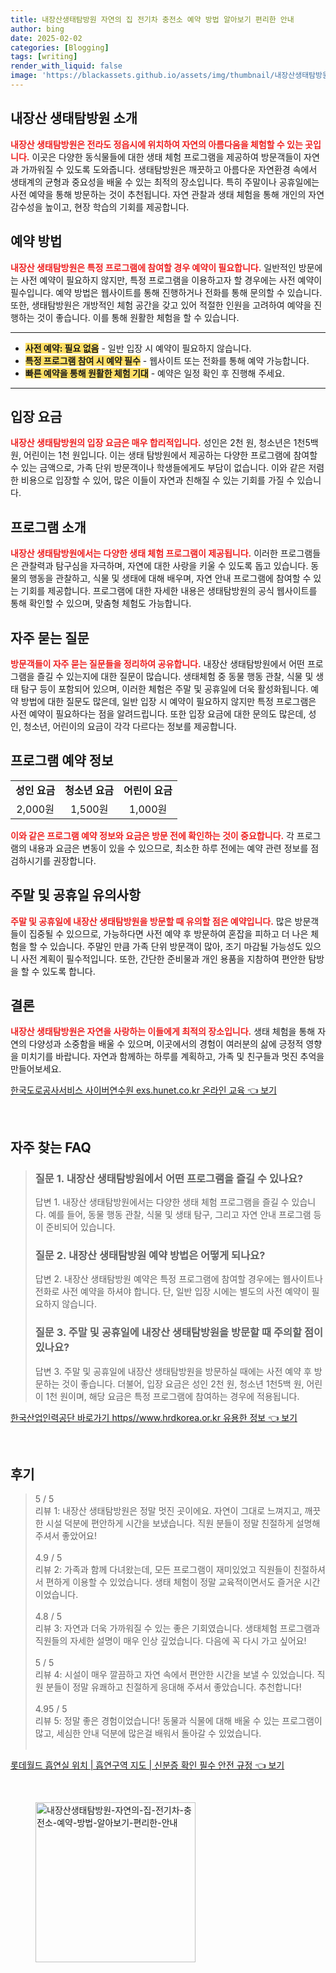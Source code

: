 ```yaml
---
title: 내장산생태탐방원 자연의 집 전기차 충전소 예약 방법 알아보기 편리한 안내
author: bing
date: 2025-02-02
categories: [Blogging]
tags: [writing]
render_with_liquid: false
image: 'https://blackassets.github.io/assets/img/thumbnail/내장산생태탐방원-자연의-집-전기차-충전소-예약-방법-알아보기-편리한-안내.webp'
---
```



<h2 id='내장산_생태탐방원_소개'>내장산 생태탐방원 소개</h2>

<p><b><span style="color: #ee2323;">내장산 생태탐방원은 전라도 정읍시에 위치하여 자연의 아름다움을 체험할 수 있는 곳입니다.</span></b> 이곳은 다양한 동식물들에 대한 생태 체험 프로그램을 제공하여 방문객들이 자연과 가까워질 수 있도록 도와줍니다. 생태탐방원은 깨끗하고 아름다운 자연환경 속에서 생태계의 균형과 중요성을 배울 수 있는 최적의 장소입니다. 특히 주말이나 공휴일에는 사전 예약을 통해 방문하는 것이 추천됩니다. 자연 관찰과 생태 체험을 통해 개인의 자연 감수성을 높이고, 현장 학습의 기회를 제공합니다.</p>

<h2 id='예약_방법'>예약 방법</h2>

<p><b><span style="color: #ee2323;">내장산 생태탐방원은 특정 프로그램에 참여할 경우 예약이 필요합니다.</span></b> 일반적인 방문에는 사전 예약이 필요하지 않지만, 특정 프로그램을 이용하고자 할 경우에는 사전 예약이 필수입니다. 예약 방법은 웹사이트를 통해 진행하거나 전화를 통해 문의할 수 있습니다. 또한, 생태탐방원은 개방적인 체험 공간을 갖고 있어 적절한 인원을 고려하여 예약을 진행하는 것이 좋습니다. 이를 통해 원활한 체험을 할 수 있습니다.</p>

<hr />

<ul>
    <li><b><span style="background-color: #ffe066;">사전 예약: 필요 없음</span></b> - 일반 입장 시 예약이 필요하지 않습니다.</li>
    <li><b><span style="background-color: #ffe066;">특정 프로그램 참여 시 예약 필수</span></b> - 웹사이트 또는 전화를 통해 예약 가능합니다.</li>
    <li><b><span style="background-color: #ffe066;">빠른 예약을 통해 원활한 체험 기대</span></b> - 예약은 일정 확인 후 진행해 주세요.</li>
</ul>

<hr />

<h2 id='입장_요금'>입장 요금</h2>

<p><b><span style="color: #ee2323;">내장산 생태탐방원의 입장 요금은 매우 합리적입니다.</span></b> 성인은 2천 원, 청소년은 1천5백 원, 어린이는 1천 원입니다. 이는 생태 탐방원에서 제공하는 다양한 프로그램에 참여할 수 있는 금액으로, 가족 단위 방문객이나 학생들에게도 부담이 없습니다. 이와 같은 저렴한 비용으로 입장할 수 있어, 많은 이들이 자연과 친해질 수 있는 기회를 가질 수 있습니다.</p>

<h2 id='프로그램_소개'>프로그램 소개</h2>

<p><b><span style="color: #ee2323;">내장산 생태탐방원에서는 다양한 생태 체험 프로그램이 제공됩니다.</span></b> 이러한 프로그램들은 관찰력과 탐구심을 자극하며, 자연에 대한 사랑을 키울 수 있도록 돕고 있습니다. 동물의 행동을 관찰하고, 식물 및 생태에 대해 배우며, 자연 안내 프로그램에 참여할 수 있는 기회를 제공합니다. 프로그램에 대한 자세한 내용은 생태탐방원의 공식 웹사이트를 통해 확인할 수 있으며, 맞춤형 체험도 가능합니다.</p>

<h2 id='자주_묻는_질문'>자주 묻는 질문</h2>

<p><b><span style="color: #ee2323;">방문객들이 자주 묻는 질문들을 정리하여 공유합니다.</span></b> 내장산 생태탐방원에서 어떤 프로그램을 즐길 수 있는지에 대한 질문이 많습니다. 생태체험 중 동물 행동 관찰, 식물 및 생태 탐구 등이 포함되어 있으며, 이러한 체험은 주말 및 공휴일에 더욱 활성화됩니다. 예약 방법에 대한 질문도 많은데, 일반 입장 시 예약이 필요하지 않지만 특정 프로그램은 사전 예약이 필요하다는 점을 알려드립니다. 또한 입장 요금에 대한 문의도 많은데, 성인, 청소년, 어린이의 요금이 각각 다르다는 정보를 제공합니다.</p>

<h2 id='프로그램_예약_정보'>프로그램 예약 정보</h2>

<table>
    <tr>
        <td style="text-align: center; height: 17px;"><b>성인 요금</b></td>
        <td style="text-align: center; height: 17px;"><b>청소년 요금</b></td>
        <td style="text-align: center; height: 17px;"><b>어린이 요금</b></td>
    </tr>
    <tr>
        <td style="text-align: center; height: 17px;">2,000원</td>
        <td style="text-align: center; height: 17px;">1,500원</td>
        <td style="text-align: center; height: 17px;">1,000원</td>
    </tr>
</table>

<p><b><span style="color: #ee2323;">이와 같은 프로그램 예약 정보와 요금은 방문 전에 확인하는 것이 중요합니다.</span></b> 각 프로그램의 내용과 요금은 변동이 있을 수 있으므로, 최소한 하루 전에는 예약 관련 정보를 점검하시기를 권장합니다.</p>

<h2 id='주말_공휴일_유의사항'>주말 및 공휴일 유의사항</h2>

<p><b><span style="color: #ee2323;">주말 및 공휴일에 내장산 생태탐방원을 방문할 때 유의할 점은 예약입니다.</span></b> 많은 방문객들이 집중될 수 있으므로, 가능하다면 사전 예약 후 방문하여 혼잡을 피하고 더 나은 체험을 할 수 있습니다. 주말인 만큼 가족 단위 방문객이 많아, 조기 마감될 가능성도 있으니 사전 계획이 필수적입니다. 또한, 간단한 준비물과 개인 용품을 지참하여 편안한 탐방을 할 수 있도록 합니다.</p>

<h2 id='결론'>결론</h2>

<p><b><span style="color: #ee2323;">내장산 생태탐방원은 자연을 사랑하는 이들에게 최적의 장소입니다.</span></b> 생태 체험을 통해 자연의 다양성과 소중함을 배울 수 있으며, 이곳에서의 경험이 여러분의 삶에 긍정적 영향을 미치기를 바랍니다. 자연과 함께하는 하루를 계획하고, 가족 및 친구들과 멋진 추억을 만들어보세요.</p>


<p><a class="click-button" title="한국도로공사서비스 사이버연수원 exs.hunet.co.kr 온라인 교육" href="https://blackassets.github.io/posts/%ED%95%9C%EA%B5%AD%EB%8F%84%EB%A1%9C%EA%B3%B5%EC%82%AC%EC%84%9C%EB%B9%84%EC%8A%A4-%EC%82%AC%EC%9D%B4%EB%B2%84%EC%97%B0%EC%88%98%EC%9B%90-exs.hunet.co.kr-%EC%98%A8%EB%9D%BC%EC%9D%B8-%EA%B5%90%EC%9C%A1/" rel="dofollow">한국도로공사서비스 사이버연수원 exs.hunet.co.kr 온라인 교육 👈 보기</a></p><br>
<h2 id='자주_찾는_FAQ'>자주 찾는 FAQ</h2>
<div itemscope="" itemtype="https://schema.org/FAQPage"> 
<blockquote> 
<div itemscope="" itemprop="mainEntity" itemtype="https://schema.org/Question"> 
<h3 itemprop="name">질문 1. 내장산 생태탐방원에서 어떤 프로그램을 즐길 수 있나요?</h3> 
<div itemscope="" itemprop="acceptedAnswer" itemtype="https://schema.org/Answer"> 
<span itemprop="text"> 
<p>답변 1. 내장산 생태탐방원에서는 다양한 생태 체험 프로그램을 즐길 수 있습니다. 예를 들어, 동물 행동 관찰, 식물 및 생태 탐구, 그리고 자연 안내 프로그램 등이 준비되어 있습니다.</p> 
</span> 
</div> 
</div> 

<div itemscope="" itemprop="mainEntity" itemtype="https://schema.org/Question"> 
<h3 itemprop="name">질문 2. 내장산 생태탐방원 예약 방법은 어떻게 되나요?</h3> 
<div itemscope="" itemprop="acceptedAnswer" itemtype="https://schema.org/Answer"> 
<span itemprop="text"> 
<p>답변 2. 내장산 생태탐방원 예약은 특정 프로그램에 참여할 경우에는 웹사이트나 전화로 사전 예약을 하셔야 합니다. 단, 일반 입장 시에는 별도의 사전 예약이 필요하지 않습니다.</p> 
</span> 
</div> 
</div> 

<div itemscope="" itemprop="mainEntity" itemtype="https://schema.org/Question"> 
<h3 itemprop="name">질문 3. 주말 및 공휴일에 내장산 생태탐방원을 방문할 때 주의할 점이 있나요?</h3> 
<div itemscope="" itemprop="acceptedAnswer" itemtype="https://schema.org/Answer"> 
<span itemprop="text"> 
<p>답변 3. 주말 및 공휴일에 내장산 생태탐방원을 방문하실 때에는 사전 예약 후 방문하는 것이 좋습니다. 더불어, 입장 요금은 성인 2천 원, 청소년 1천5백 원, 어린이 1천 원이며, 해당 요금은 특정 프로그램에 참여하는 경우에 적용됩니다.</p> 
</span> 
</div> 
</div> 
</blockquote> 
</div>
<p><a class="click-button" title="한국산업인력공단 바로가기 https//www.hrdkorea.or.kr 유용한 정보" href="https://blackassets.github.io/posts/%ED%95%9C%EA%B5%AD%EC%82%B0%EC%97%85%EC%9D%B8%EB%A0%A5%EA%B3%B5%EB%8B%A8-%EB%B0%94%EB%A1%9C%EA%B0%80%EA%B8%B0-httpswww.hrdkorea.or.kr-%EC%9C%A0%EC%9A%A9%ED%95%9C-%EC%A0%95%EB%B3%B4/" rel="dofollow">한국산업인력공단 바로가기 https//www.hrdkorea.or.kr 유용한 정보 👈 보기</a></p><br>
<h2 id='후기'>후기</h2>
<div itemscope itemtype="https://schema.org/Product">
  <blockquote>
  <div itemprop="review" itemscope itemtype="https://schema.org/Review">
      <div itemprop="reviewRating" itemscope itemtype="https://schema.org/Rating"> <span itemprop="ratingValue">5</span> / <span itemprop="bestRating">5</span> </div>
      <span itemprop="reviewBody">리뷰 1: 내장산 생태탐방원은 정말 멋진 곳이에요. 자연이 그대로 느껴지고, 깨끗한 시설 덕분에 편안하게 시간을 보냈습니다. 직원 분들이 정말 친절하게 설명해 주셔서 좋았어요!</span>
  </div>
  <br>
  <div itemprop="review" itemscope itemtype="https://schema.org/Review">
      <div itemprop="reviewRating" itemscope itemtype="https://schema.org/Rating"> <span itemprop="ratingValue">4.9</span> / <span itemprop="bestRating">5</span> </div>
      <span itemprop="reviewBody">리뷰 2: 가족과 함께 다녀왔는데, 모든 프로그램이 재미있었고 직원들이 친절하셔서 편하게 이용할 수 있었습니다. 생태 체험이 정말 교육적이면서도 즐거운 시간이었습니다.</span>
  </div>
  <br>
  <div itemprop="review" itemscope itemtype="https://schema.org/Review">
      <div itemprop="reviewRating" itemscope itemtype="https://schema.org/Rating"> <span itemprop="ratingValue">4.8</span> / <span itemprop="bestRating">5</span> </div>
      <span itemprop="reviewBody">리뷰 3: 자연과 더욱 가까워질 수 있는 좋은 기회였습니다. 생태체험 프로그램과 직원들의 자세한 설명이 매우 인상 깊었습니다. 다음에 꼭 다시 가고 싶어요!</span>
  </div>
  <br>
  <div itemprop="review" itemscope itemtype="https://schema.org/Review">
      <div itemprop="reviewRating" itemscope itemtype="https://schema.org/Rating"> <span itemprop="ratingValue">5</span> / <span itemprop="bestRating">5</span> </div>
      <span itemprop="reviewBody">리뷰 4: 시설이 매우 깔끔하고 자연 속에서 편안한 시간을 보낼 수 있었습니다. 직원 분들이 정말 유쾌하고 친절하게 응대해 주셔서 좋았습니다. 추천합니다!</span>
  </div>
  <br>
  <div itemprop="review" itemscope itemtype="https://schema.org/Review">
      <div itemprop="reviewRating" itemscope itemtype="https://schema.org/Rating"> <span itemprop="ratingValue">4.95</span> / <span itemprop="bestRating">5</span> </div>
      <span itemprop="reviewBody">리뷰 5: 정말 좋은 경험이었습니다! 동물과 식물에 대해 배울 수 있는 프로그램이 많고, 세심한 안내 덕분에 많은걸 배워서 돌아갈 수 있었습니다.</span>
  </div>
  <br>
  </blockquote>
</div>
<p><a class="click-button" title="롯데월드 흡연실 위치 | 흡연구역 지도 | 신분증 확인 필수 안전 규정" href="https://blackassets.github.io/posts/%EB%A1%AF%EB%8D%B0%EC%9B%94%EB%93%9C-%ED%9D%A1%EC%97%B0%EC%8B%A4-%EC%9C%84%EC%B9%98-%ED%9D%A1%EC%97%B0%EA%B5%AC%EC%97%AD-%EC%A7%80%EB%8F%84-%EC%8B%A0%EB%B6%84%EC%A6%9D-%ED%99%95%EC%9D%B8-%ED%95%84%EC%88%98-%EC%95%88%EC%A0%84-%EA%B7%9C%EC%A0%95/" rel="dofollow">롯데월드 흡연실 위치 | 흡연구역 지도 | 신분증 확인 필수 안전 규정 👈 보기</a></p><br>
<figure class="image"><img src="https://blackassets.github.io/assets/img/thumbnail/내장산생태탐방원-자연의-집-전기차-충전소-예약-방법-알아보기-편리한-안내.webp" alt="내장산생태탐방원-자연의-집-전기차-충전소-예약-방법-알아보기-편리한-안내" width="256" height="256"></figure>